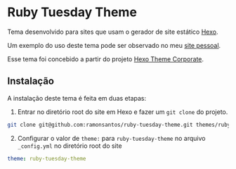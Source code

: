# Ruby Tuesday Theme

Tema desenvolvido para sites que usam o gerador de site estático [Hexo](https://hexo.io/).

Um exemplo do uso deste tema pode ser observado no meu [site pessoal](https://ramonsantos.github.io/).

Esse tema foi concebido a partir do projeto [Hexo Theme Corporate](https://github.com/ptsteadman/hexo-theme-corporate).

## Instalação

A instalação deste tema é feita em duas etapas:

1. Entrar no diretório root do site em Hexo e fazer um `git clone` do projeto.

  ``` bash
  git clone git@github.com:ramonsantos/ruby-tuesday-theme.git themes/ruby-tuesday-theme
  ```

2. Configurar o valor de `theme:` para `ruby-tuesday-theme` no arquivo `_config.yml` no diretório root do site

  ```yml
  theme: ruby-tuesday-theme
  ```
